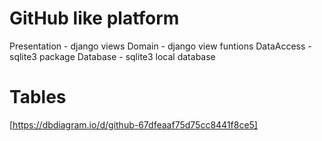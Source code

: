 # GitHub like platform

Presentation - django views
Domain - django view funtions
DataAccess - sqlite3 package
Database - sqlite3 local database

# Tables

[https://dbdiagram.io/d/github-67dfeaaf75d75cc8441f8ce5]

